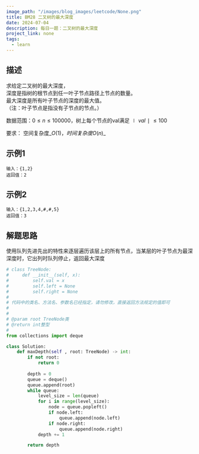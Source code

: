 ```yaml
---
image_path: "/images/blog_images/leetcode/None.png"
title: BM28 二叉树的最大深度
date: 2024-07-04
description: 每日一题：二叉树的最大深度
project_link: none
tags:
  - learn
---
```

## 描述

求给定二叉树的最大深度，  
深度是指树的根节点到任一叶子节点路径上节点的数量。  
最大深度是所有叶子节点的深度的最大值。  
（注：叶子节点是指没有子节点的节点。）  

  

数据范围：$0≤n≤100000$﻿，树上每个节点的val满足$∣val∣≤100$﻿

要求： 空间复杂度_$O(1)$_﻿_，_时间复杂度_$O(n)$_﻿

## 示例1

```Plain
输入：{1,2}
返回值：2
```

## 示例2

```Plain
输入：{1,2,3,4,#,#,5}
返回值：3
```

## 解题思路

使用队列先进先出的特性来逐层遍历该层上的所有节点，当某层的叶子节点为最深深度时，它出列时队列停止，返回最大深度

```Python
# class TreeNode:
#     def __init__(self, x):
#         self.val = x
#         self.left = None
#         self.right = None
#
# 代码中的类名、方法名、参数名已经指定，请勿修改，直接返回方法规定的值即可
#
# 
# @param root TreeNode类 
# @return int整型
#
from collections import deque

class Solution:
    def maxDepth(self , root: TreeNode) -> int:
        if not root:
            return 0
        
        depth = 0
        queue = deque()
        queue.append(root)
        while queue:
            level_size = len(queue)
            for i in range(level_size):
                node = queue.popleft()
                if node.left:
                    queue.append(node.left)
                if node.right:
                    queue.append(node.right)
            depth += 1

        return depth
```